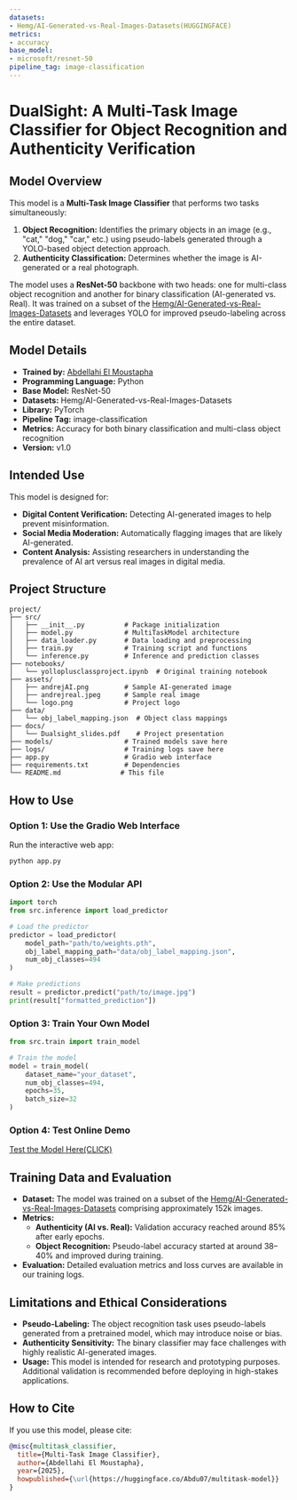 ```yaml
---
datasets:
- Hemg/AI-Generated-vs-Real-Images-Datasets(HUGGINGFACE)
metrics:
- accuracy
base_model:
- microsoft/resnet-50
pipeline_tag: image-classification
---
```


# DualSight: A Multi-Task Image Classifier for Object Recognition and Authenticity Verification

## Model Overview
This model is a **Multi-Task Image Classifier** that performs two tasks simultaneously:
1. **Object Recognition:** Identifies the primary objects in an image (e.g., "cat," "dog," "car," etc.) using pseudo-labels generated through a YOLO-based object detection approach.
2. **Authenticity Classification:** Determines whether the image is AI-generated or a real photograph.

The model uses a **ResNet-50** backbone with two heads: one for multi-class object recognition and another for binary classification (AI-generated vs. Real). It was trained on a subset of the [Hemg/AI-Generated-vs-Real-Images-Datasets](https://huggingface.co/datasets/Hemg/AI-Generated-vs-Real-Images-Datasets) and leverages YOLO for improved pseudo-labeling across the entire dataset.

## Model Details
- **Trained by:** [Abdellahi El Moustapha](https://abmstpha.github.io/)
- **Programming Language:** Python
- **Base Model:** ResNet-50
- **Datasets:** Hemg/AI-Generated-vs-Real-Images-Datasets
- **Library:** PyTorch
- **Pipeline Tag:** image-classification
- **Metrics:** Accuracy for both binary classification and multi-class object recognition
- **Version:** v1.0


## Intended Use
This model is designed for:
- **Digital Content Verification:** Detecting AI-generated images to help prevent misinformation.
- **Social Media Moderation:** Automatically flagging images that are likely AI-generated.
- **Content Analysis:** Assisting researchers in understanding the prevalence of AI art versus real images in digital media.

## Project Structure
```
project/
├── src/
│   ├── __init__.py          # Package initialization
│   ├── model.py             # MultiTaskModel architecture
│   ├── data_loader.py       # Data loading and preprocessing
│   ├── train.py             # Training script and functions
│   └── inference.py         # Inference and prediction classes
├── notebooks/
│   └── yolloplusclassproject.ipynb  # Original training notebook
├── assets/
│   ├── andrejAI.png         # Sample AI-generated image
│   ├── andrejreal.jpeg      # Sample real image
│   └── logo.png             # Project logo
├── data/
│   └── obj_label_mapping.json  # Object class mappings
├── docs/
│   └── Dualsight_slides.pdf    # Project presentation
├── models/                  # Trained models save here
├── logs/                    # Training logs save here
├── app.py                   # Gradio web interface
├── requirements.txt         # Dependencies
└── README.md               # This file
```

## How to Use

### Option 1: Use the Gradio Web Interface
Run the interactive web app:
```bash
python app.py
```

### Option 2: Use the Modular API
```python
import torch
from src.inference import load_predictor

# Load the predictor
predictor = load_predictor(
    model_path="path/to/weights.pth",
    obj_label_mapping_path="data/obj_label_mapping.json",
    num_obj_classes=494
)

# Make predictions
result = predictor.predict("path/to/image.jpg")
print(result["formatted_prediction"])
```

### Option 3: Train Your Own Model
```python
from src.train import train_model

# Train the model
model = train_model(
    dataset_name="your_dataset",
    num_obj_classes=494,
    epochs=35,
    batch_size=32
)
```

### Option 4: Test Online Demo
[Test the Model Here(CLICK)](https://huggingface.co/spaces/Abdu07/DualSight-Demo)  

## Training Data and Evaluation
- **Dataset:** The model was trained on a subset of the [Hemg/AI-Generated-vs-Real-Images-Datasets](https://huggingface.co/datasets/Hemg/AI-Generated-vs-Real-Images-Datasets) comprising approximately 152k images.
- **Metrics:**
  - **Authenticity (AI vs. Real):** Validation accuracy reached around 85% after early epochs.
  - **Object Recognition:** Pseudo-label accuracy started at around 38–40% and improved during training.
- **Evaluation:** Detailed evaluation metrics and loss curves are available in our training logs.



## Limitations and Ethical Considerations
- **Pseudo-Labeling:** The object recognition task uses pseudo-labels generated from a pretrained model, which may introduce noise or bias.
- **Authenticity Sensitivity:** The binary classifier may face challenges with highly realistic AI-generated images.
- **Usage:** This model is intended for research and prototyping purposes. Additional validation is recommended before deploying in high-stakes applications.

## How to Cite
If you use this model, please cite:
```bibtex
@misc{multitask_classifier,
  title={Multi-Task Image Classifier},
  author={Abdellahi El Moustapha},
  year={2025},
  howpublished={\url{https://huggingface.co/Abdu07/multitask-model}}
}
```
